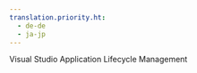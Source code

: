 ```yaml
---
translation.priority.ht: 
  - de-de
  - ja-jp
---
```

Visual Studio Application Lifecycle Management